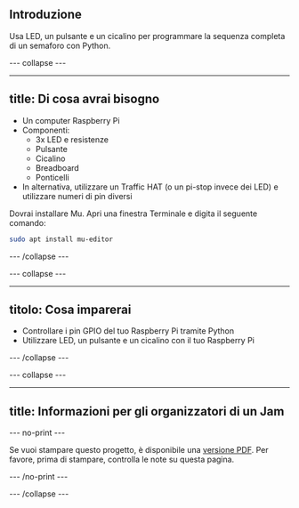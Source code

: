 ## Introduzione

Usa LED, un pulsante e un cicalino per programmare la sequenza completa di un semaforo con Python.

\--- collapse \---

* * *

## title: Di cosa avrai bisogno

- Un computer Raspberry Pi
- Componenti: 
  - 3x LED e resistenze
  - Pulsante
  - Cicalino
  - Breadboard
  - Ponticelli
- In alternativa, utilizzare un Traffic HAT (o un pi-stop invece dei LED) e utilizzare numeri di pin diversi

Dovrai installare Mu. Apri una finestra Terminale e digita il seguente comando:

```bash
sudo apt install mu-editor
```

\--- /collapse \---

\--- collapse \---

* * *

## titolo: Cosa imparerai

- Controllare i pin GPIO del tuo Raspberry Pi tramite Python
- Utilizzare LED, un pulsante e un cicalino con il tuo Raspberry Pi

\--- /collapse \---

\--- collapse \---

* * *

## title: Informazioni per gli organizzatori di un Jam

\--- no-print \---

Se vuoi stampare questo progetto, è disponibile una [versione PDF](https://github.com/raspberrypilearning/jam-worksheets/raw/master/pdf/Interactive-Traffic-Lights-Python.pdf). Per favore, prima di stampare, controlla le note su questa pagina.

\--- /no-print \---

\--- /collapse \---